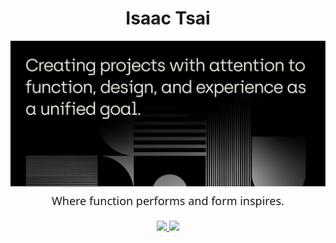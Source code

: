 <div align="center">
  <h1>Isaac Tsai</h1>
</div>

<img src="./media/creating-landing-simple@2x.png">

<div style="font-family: system-ui; font-size: 18px; line-height: 1.2em; text-align: center; margin: 10px 0 20px 0;">Where function performs and form inspires.</div>

<div align="center">
  <a href="mailto:isaactsai6@gmail.com">
    <img src="https://img.shields.io/badge/Gmail-333333?style=for-the-badge&logo=gmail&logoColor=red" />
  </a>
  <a href="https://www.linkedin.com/in/isaac-m-tsai/" target="_blank">
    <img src="https://img.shields.io/badge/LinkedIn-0077B5?style=for-the-badge&logo=linkedin&logoColor=white" target="_blank" />
  </a>
</div>
